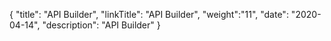 {
"title": "API Builder",
"linkTitle": "API Builder",
"weight":"11",
"date": "2020-04-14",
"description": "API Builder"
}